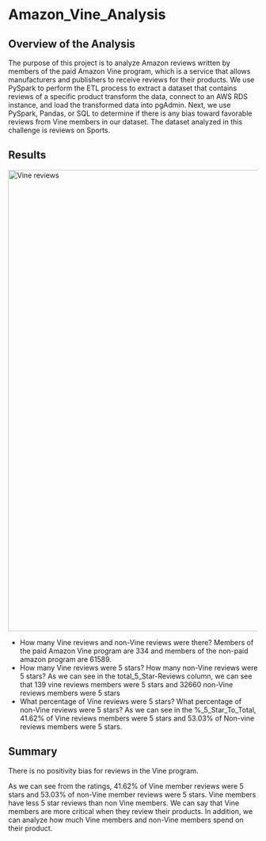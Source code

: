 # Amazon_Vine_Analysis

## Overview of the Analysis
The purpose of this project is to analyze Amazon reviews written by members of the paid Amazon Vine program, which is a service that allows manufacturers and publishers to receive reviews for their products.
We use PySpark to perform the ETL process to extract a dataset that contains reviews of a specific product transform the data, connect to an AWS RDS instance, and load the transformed data into pgAdmin. Next, we use PySpark, Pandas, or SQL to determine if there is any bias toward favorable reviews from Vine members in our dataset.
The dataset analyzed in this challenge is reviews on Sports.

## Results
<img width="931" alt="Vine reviews" src="https://user-images.githubusercontent.com/77806210/192631454-608ba425-8d65-4803-8e21-08e1a94d250d.png">

- How many Vine reviews and non-Vine reviews were there?
Members of the paid Amazon Vine program are 334 and members of the non-paid amazon program are 61589. 
- How many Vine reviews were 5 stars? How many non-Vine reviews were 5 stars?
As we can see in the total_5_Star-Reviews column, we can see that 139 vine reviews members were 5 stars and 32660 non-Vine reviews members were 5 stars
- What percentage of Vine reviews were 5 stars? What percentage of non-Vine reviews were 5 stars?
As we can see in the %_5_Star_To_Total, 41.62% of Vine reviews members were 5 stars and 53.03% of Non-vine reviews members were 5 stars. 

## Summary
There is no positivity bias for reviews in the Vine program.

As we can see from the ratings, 41.62% of Vine member reviews were 5 stars and 53.03% of non-Vine member reviews were 5 stars. Vine members have less 5 star reviews than non Vine members. We can say that Vine members are more critical when they review their products. 
In addition, we can analyze how much Vine members and non-Vine members spend on their product. 
